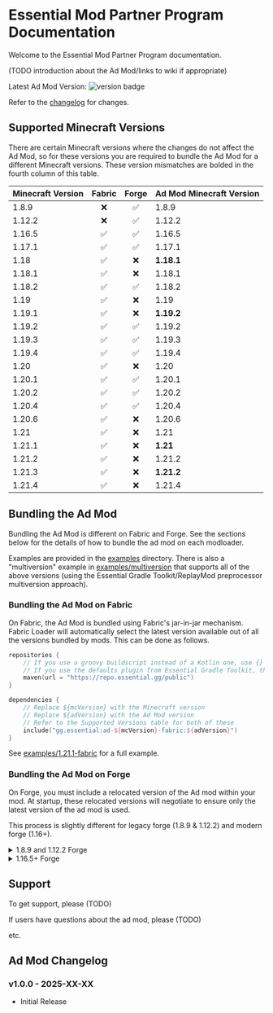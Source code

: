 # Essential Mod Partner Program Documentation

Welcome to the Essential Mod Partner Program documentation.

(TODO introduction about the Ad Mod/links to wiki if appropriate)

Latest Ad Mod Version:
<img alt="version badge" src="https://img.shields.io/maven-metadata/v?metadataUrl=https%3A%2F%2Frepo.essential.gg%2Fpublic%2Fgg%2Fessential%2Fad-1.12.2-forge%2Fmaven-metadata.xml">

Refer to the [changelog](#ad-mod-changelog) for changes.

## Supported Minecraft Versions

There are certain Minecraft versions where the changes do not affect the Ad Mod, so for these versions
you are required to bundle the Ad Mod for a different Minecraft versions. These version mismatches
are bolded in the fourth column of this table.

| Minecraft Version | Fabric | Forge | Ad Mod Minecraft Version |
|-------------------|:------:|:-----:|--------------------------|
| 1.8.9             |   ❌    |   ✅   | 1.8.9                    |
| 1.12.2            |   ❌    |   ✅   | 1.12.2                   |
| 1.16.5            |   ✅    |   ✅   | 1.16.5                   |
| 1.17.1            |   ✅    |   ✅   | 1.17.1                   |
| 1.18              |   ✅    |   ❌   | **1.18.1**               |
| 1.18.1            |   ✅    |   ❌   | 1.18.1                   |
| 1.18.2            |   ✅    |   ✅   | 1.18.2                   |
| 1.19              |   ✅    |   ❌   | 1.19                     |
| 1.19.1            |   ✅    |   ❌   | **1.19.2**               |
| 1.19.2            |   ✅    |   ✅   | 1.19.2                   |
| 1.19.3            |   ✅    |   ✅   | 1.19.3                   |
| 1.19.4            |   ✅    |   ✅   | 1.19.4                   |
| 1.20              |   ✅    |   ❌   | 1.20                     |
| 1.20.1            |   ✅    |   ✅   | 1.20.1                   |
| 1.20.2            |   ✅    |   ✅   | 1.20.2                   |
| 1.20.4            |   ✅    |   ✅   | 1.20.4                   |
| 1.20.6            |   ✅    |   ❌   | 1.20.6                   |
| 1.21              |   ✅    |   ❌   | 1.21                     |
| 1.21.1            |   ✅    |   ❌   | **1.21**                 |
| 1.21.2            |   ✅    |   ❌   | 1.21.2                   |
| 1.21.3            |   ✅    |   ❌   | **1.21.2**               |
| 1.21.4            |   ✅    |   ❌   | 1.21.4                   |

## Bundling the Ad Mod

Bundling the Ad Mod is different on Fabric and Forge. See the sections below
for the details of how to bundle the ad mod on each modloader.

Examples are provided in the [examples](examples) directory. There is also a "multiversion" example
in [examples/multiversion](examples/multiversion) that supports all of the above versions
(using the Essential Gradle Toolkit/ReplayMod preprocessor multiversion approach).

### Bundling the Ad Mod on Fabric

On Fabric, the Ad Mod is bundled using Fabric's jar-in-jar mechanism. Fabric Loader will automatically select
the latest version available out of all the versions bundled by mods. This can be done as follows.

```kotlin
repositories {
    // If you use a groovy buildscript instead of a Kotlin one, use {} instead of ().
    // If you use the defaults plugin from Essential Gradle Toolkit, the repository is likely already added.
    maven(url = "https://repo.essential.gg/public")
}

dependencies {
    // Replace ${mcVersion} with the Minecraft version
    // Replace ${adVersion} with the Ad Mod version
    // Refer to the Supported Versions table for both of these
    include("gg.essential:ad-${mcVersion}-fabric:${adVersion}")
}
```

See [examples/1.21.1-fabric](examples/1.21-fabric) for a full example.

### Bundling the Ad Mod on Forge

On Forge, you must include a relocated version of the Ad mod within your mod. At startup, these relocated versions
will negotiate to ensure only the latest version of the ad mod is used.

This process is slightly different for legacy forge (1.8.9 & 1.12.2) and modern forge (1.16+).

<details>
<summary>1.8.9 and 1.12.2 Forge</summary>

An example using the Kotlin buildscript can be found in [examples/1.12.2-forge](examples/1.12.2-forge)
and an example using the Groovy buildscript can be found in [examples/1.8.9-forge](examples/1.8.9-forge).

The following highlights the important sections (using the Kotlin buildscript, if using the Groovy buildscript
refer to the respective example).

```kotlin
// Apply the shadow plugin
plugins {
    id("com.gradleup.shadow") version "8.3.5"
}

repositories {
    // If you use a groovy buildscript instead of a Kotlin one, use {} instead of ().
    // If you use the defaults plugin from Essential Gradle Toolkit, the repository is likely already added.
    maven(url = "https://repo.essential.gg/public")
}

// Replace this with a package within your mod package
val essentialAdPackage = "com.example.mod.essentialad"

tasks.jar {
    manifest.attributes(
        // The main entry point of the Essential Ad mod is its core mod:
        "FMLCorePlugin" to "$essentialAdPackage.asm.EssentialAdCoreMod",
        // If your mod already has its own core mod, you can have the Essential Ad core mod chain-load it:
        "EssentialAdCoreModDelegate" to "com.example.mod.asm.ExampleModCoreMod",
        // In any case case, you'll likely also want to instruct Forge to load your regular mod, otherwise it'll only
        // load the core mod:
        "FMLCorePluginContainsFMLMod" to "Yes",
    )
}

// Replace ${mcVersion} with the Minecraft version
// Replace ${adVersion} with the Ad Mod version
// Refer to the Supported Versions table for both of these
val essentialAdDep = "gg.essential:ad-${mvVersion}-forge:${adVersion}"

// Relocate Essential Ad into your mod's package
val relocatedEssentialAdJar by tasks.registering(com.github.jengelman.gradle.plugins.shadow.tasks.ShadowJar::class) {
    destinationDirectory.set(layout.buildDirectory.dir("devlibs"))
    archiveFileName.set("essentialad.jar")
    inputs.property("essentialAdPackage", essentialAdPackage)
    val configuration = project.configurations.detachedConfiguration(project.dependencies.create(essentialAdDep))
    dependsOn(configuration)
    from({ configuration.map { zipTree(it) } })
    exclude("mcmod.info", "META-INF/mods.toml", "gg/essential/ad/EssentialAdMod.class")
    relocate("gg.essential.ad", essentialAdPackage)
    filesMatching("gg/essential/ad/mixins.json") {
        filter { it.replace("gg.essential.ad", essentialAdPackage) }
    }
}

// Include the relocated classes into your jar
tasks.jar {
    from(relocatedEssentialAdJar.map { it.archiveFile }.map { zipTree(it) })
}
```

</details>

<details>
<summary>1.16.5+ Forge</summary>

An example using the Kotlin buildscript can be found in [examples/1.20.4-forge](examples/1.20.4-forge)
and an example using the Groovy buildscript can be found in [examples/1.16.5-forge](examples/1.16.5-forge).

The following highlights the important sections (using the Kotlin buildscript, if using the Groovy buildscript
refer to the respective example).

```kotlin
// Apply the shadow plugin
plugins {
    id("com.gradleup.shadow") version "8.3.5"
}

repositories {
    // If you use a groovy buildscript instead of a Kotlin one, use {} instead of ().
    // If you use the defaults plugin from Essential Gradle Toolkit, the repository is likely already added.
    maven(url = "https://repo.essential.gg/public")
}

// Replace this with a package within your mod package
val essentialAdPackage = "com.example.mod.essentialad"

tasks.jar {
    manifest.attributes(
        // The main entry point of the Essential Ad mod are its mixins.
        // Note that you may have to re-declare your own mixin configs here too depending on your build system.
        "MixinConfigs" to "${essentialAdPackage.replace(".", "/")}/mixins.json,mixins.examplemod.json",
    )
}

// Replace ${mcVersion} with the Minecraft version
// Replace ${adVersion} with the Ad Mod version
// Refer to the Supported Versions table for both of these
val essentialAdDep = "gg.essential:ad-${mvVersion}-forge:${adVersion}"

// Relocate Essential Ad into your mod's package
val relocatedEssentialAdJar by tasks.registering(com.github.jengelman.gradle.plugins.shadow.tasks.ShadowJar::class) {
    destinationDirectory.set(layout.buildDirectory.dir("devlibs"))
    archiveFileName.set("essentialad.jar")
    inputs.property("essentialAdPackage", essentialAdPackage)
    val configuration = project.configurations.detachedConfiguration(project.dependencies.create(essentialAdDep))
    dependsOn(configuration)
    from({ configuration.map { zipTree(it) } })
    exclude("mcmod.info", "META-INF/mods.toml", "gg/essential/ad/EssentialAdMod.class")
    relocate("gg.essential.ad", essentialAdPackage)
    filesMatching("gg/essential/ad/mixins.json") {
        filter { it.replace("gg.essential.ad", essentialAdPackage) }
    }
}

// Include the relocated classes into your jar
tasks.jar {
    from(relocatedEssentialAdJar.map { it.archiveFile }.map { zipTree(it) })
}
```

</details>

## Support

To get support, please (TODO)

If users have questions about the ad mod, please (TODO)

etc.

## Ad Mod Changelog

### v1.0.0 - 2025-XX-XX
- Initial Release
